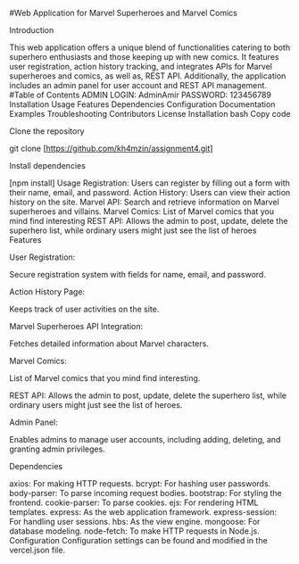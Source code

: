 #Web Application for Marvel Superheroes and Marvel Comics

Introduction

This web application offers a unique blend of functionalities catering to both superhero enthusiasts and those keeping up with new comics. It features user registration, action history tracking, and integrates APIs for Marvel superheroes and comics, as well as, REST API. Additionally, the application includes an admin panel for user account and REST API management. #Table of Contents ADMIN LOGIN: AdminAmir PASSWORD: 123456789 Installation Usage Features Dependencies Configuration Documentation Examples Troubleshooting Contributors License Installation bash Copy code

Clone the repository

git clone [https://github.com/kh4mzin/assignment4.git]

Install dependencies

[npm install] Usage Registration: Users can register by filling out a form with their name, email, and password. Action History: Users can view their action history on the site. Marvel API: Search and retrieve information on Marvel superheroes and villains. Marvel Comics: List of Marvel comics that you mind find interesting REST API: Allows the admin to post, update, delete the superhero list, while ordinary users might just see the list of heroes Features

User Registration:

Secure registration system with fields for name, email, and password.

Action History Page:

Keeps track of user activities on the site.

Marvel Superheroes API Integration:

Fetches detailed information about Marvel characters.

Marvel Comics:

List of Marvel comics that you mind find interesting.

REST API: Allows the admin to post, update, delete the superhero list, while ordinary users might just see the list of heroes.

Admin Panel:

Enables admins to manage user accounts, including adding, deleting, and granting admin privileges.

Dependencies

axios: For making HTTP requests. bcrypt: For hashing user passwords. body-parser: To parse incoming request bodies. bootstrap: For styling the frontend. cookie-parser: To parse cookies. ejs: For rendering HTML templates. express: As the web application framework. express-session: For handling user sessions. hbs: As the view engine. mongoose: For database modeling. node-fetch: To make HTTP requests in Node.js. Configuration Configuration settings can be found and modified in the vercel.json file.
